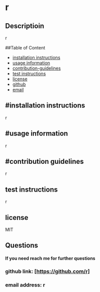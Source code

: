 

  # r 

  ## Descriptioin
  r

  ##Table of Content
  * [installation instructions](#installation-instructions)
  * [usage information](#usage-information)
  * [contribution-guidelines](#contribution-guidelines)
  * [test instructions](#test-instructions)
  * [license](#license)
  * [github](#github)
  * [email](#email)

  ## #installation instructions
  r
  
  ## #usage information
  r
  
  ## #contribution guidelines
  r
  
  ## test instructions
  r
  
  ## license
  MIT

  ## Questions
  #### If you need reach me for further questions
  
  ### github link: [https://github.com/r]
  
  ### email address: r
  